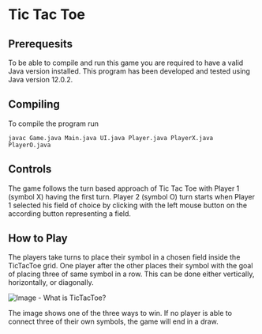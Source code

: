 # Tic Tac Toe

## Prerequesits
To be able to compile and run this game you are required to have a valid Java version installed. This program has been developed and tested using Java version 12.0.2.

## Compiling
To compile the program run

    javac Game.java Main.java UI.java Player.java PlayerX.java PlayerO.java

## Controls
The game follows the turn based approach of Tic Tac Toe with Player 1 (symbol X) having the first turn. Player 2 (symbol O) turn starts when Player 1 selected his field of choice by clicking with the left mouse button on the according button representing a field.

## How to Play
The players take turns to place their symbol in a chosen field inside the TicTacToe grid. One player after the other places their symbol with the goal of placing three of same symbol in a row. This can be done either vertically, horizontally, or diagonally. 

![Image - What is TicTacToe?](http://mathworld.wolfram.com/images/eps-gif/Tic-Tac-Toe_600.gif)

The image shows one of the three ways to win.
If no player is able to connect three of their own symbols, the game will end in a draw.